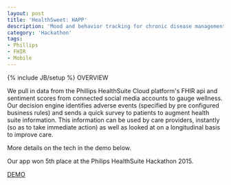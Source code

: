 ```yaml
---
layout: post
title: 'HealthSweet: HAPP'
description: 'Mood and behavior tracking for chronic disease management'
category: 'Hackathon'
tags:
- Phillips
- FHIR
- Mobile
---
```

{% include JB/setup %}
OVERVIEW

We pull in data from the Phillips HealthSuite Cloud platform's FHIR api and sentiment scores from connected social media accounts to gauge wellness. Our decision engine identifies adverse events (specified by pre configured business rules) and sends a quick survey to patients to augment health suite information. This information can be used by care providers, instantly (so as to take immediate action) as well as looked at on a longitudinal basis to improve care. 

More details on the tech in the demo below.

Our app won 5th place at the Philips HealthSuite Hackathon 2015.


[DEMO](https://www.youtube.com/watch?v=bg_YajlhtAM)




